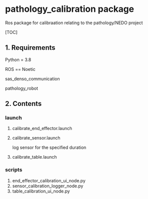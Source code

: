 # pathology_calibration package
Ros package for calibraation relating to the pathology/NEDO project

[TOC]

## 1. Requirements

Python = 3.8

ROS == Noetic

sas_denso_communication  

pathology_robot

## 2. Contents

### launch

1. calibrate_end_effector.launch

2. calibrate_sensor.launch

   log sensor for the specified duration

3. calibrate_table.launch

### scripts

1. end_effector_calibration_ui_node.py
1. sensor_calibration_logger_node.py
1. table_calibration_ui_node.py

<!-- <img src="../../../media/pathology_experiment_node/pathology_experiment_node_diagram1.png" width="500"> -->
